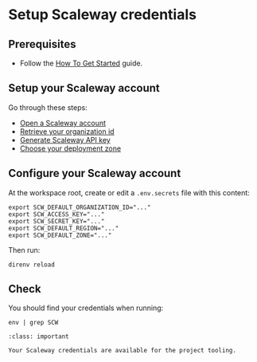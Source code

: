 # Setup Scaleway credentials

## Prerequisites

* Follow the [How To Get Started](get_started.md) guide.

## Setup your Scaleway account

Go through these steps:

* [Open a Scaleway account](https://www.scaleway.com/en/docs/create-your-scaleway-account)
* [Retrieve your organization id](https://www.scaleway.com/en/docs/scaleway-organizations/#-Retrieving-your-Organization-ID)
* [Generate Scaleway API key](https://www.scaleway.com/en/docs/generate-api-keys)
* [Choose your deployment zone](https://registry.terraform.io/providers/scaleway/scaleway/latest/docs/guides/regions_and_zones)

## Configure your Scaleway account

At the workspace root, create or edit a ``.env.secrets`` file with this content:

```
export SCW_DEFAULT_ORGANIZATION_ID="..."
export SCW_ACCESS_KEY="..."
export SCW_SECRET_KEY="..."
export SCW_DEFAULT_REGION="..."
export SCW_DEFAULT_ZONE="..."
```

Then run:

```
direnv reload
```

## Check

You should find your credentials when running:

```
env | grep SCW
```

```{admonition} Achievement Unlocked
:class: important

Your Scaleway credentials are available for the project tooling.
```
